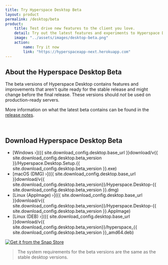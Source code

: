 ```yaml
---
title: Try Hyperspace Desktop Beta
layout: product
permalink: /desktop/beta
product:
    title: Test drive new features to the client you love.
    detail: Try out the latest features and experiments to Hyperspace Desktop with the beta versions of Hyperspace Desktop. View what's next, give feedback, and help make Hyperspace Desktop the fluffiest client it can be.
    image: "../assets/images/desktop-beta.png"
    action:
        name: Try it now
        link: "https://hyperspaceapp-next.herokuapp.com"
---
```


## About the Hyperspace Desktop Beta

The beta versions of Hyperspace Desktop contains features and improvements that aren't quite ready for the stable release and might change before the final release. These versions should _not_ be used on production-ready servers.

More information on what the latest beta contains can be found in the [release notes](../_releases/desktop-beta.md).

<br/>

## Download Hyperspace Desktop Beta

- [Windows &rsaquo;]({{ site.download_config.desktop.base_url }}download/v{{ site.download_config.desktop.beta_version }}/Hyperspace.Desktop.Setup.{{ site.download_config.desktop.beta_version }}.exe)
- [macOS (DMG) &rsaquo;]({{ site.download_config.desktop.base_url }}download/v{{ site.download_config.desktop.beta_version}}/Hyperspace.Desktop-{{ site.download_config.desktop.beta_version }}.dmg)
- [Linux (AppImage) &rsaquo;]({{ site.download_config.desktop.base_url }}download/v{{ site.download_config.desktop.beta_version}}/Hyperspace.Desktop-{{ site.download_config.desktop.beta_version }}.AppImage)
- [Linux (DEB) &rsaquo;]({{ site.download_config.desktop.base_url }}download/v{{ site.download_config.desktop.beta_version}}/hyperspace_{{ site.download_config.desktop.beta_version }}_amd64.deb)

<a href="https://snapcraft.io/hyperspace"> <img alt="Get it from the Snap Store" src="https://snapcraft.io/static/images/badges/en/snap-store-black.svg" /> </a>

> The system requirements for the beta versions are the same as the stable desktop versions.